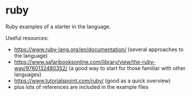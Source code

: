 # ruby
Ruby examples of a starter in the language.

Useful resources:
* https://www.ruby-lang.org/en/documentation/ (several approaches to the language)
* https://www.safaribooksonline.com/library/view/the-ruby-way/9780132480352/ (a good way to start for those familiar with other languages)
* https://www.tutorialspoint.com/ruby/ (good as a quick overview)
* plus lots of references are included in the example files
